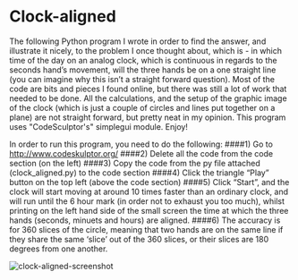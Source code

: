 # Clock-aligned
The following Python program I wrote in order to find the answer, and illustrate it nicely, to the problem I once thought about, which is - in which time of the day on an analog clock, which is continuous in regards to the seconds hand’s movement, will the three hands be on a one straight line (you can imagine why this isn’t a straight forward question).
Most of the code are bits and pieces I found online, but there was still a lot of work that needed to be done.
All the calculations, and the setup of the graphic image of the clock (which is just a couple of circles and lines put together on a plane) are not straight forward, but pretty neat in my opinion. This program uses "CodeSculptor's" simplegui module. 
Enjoy! 

In order to run this program, you need to do the following:
####1)	Go to http://www.codeskulptor.org/
####2)	Delete all the code from the code section (on the left)
####3)	Copy the code from the py file attached (clock_aligned.py) to the code section
####4)	Click the triangle “Play” button on the top left (above the code section)
####5)	Click “Start”, and the clock will start moving at around 10 times faster than an ordinary clock, and will run until the 6 hour mark (in order not to exhaust you too much), whilst printing on the left hand side of the small screen the time at which the three hands (seconds, minuets and hours) are aligned.
####6)	The accuracy is for 360 slices of the circle, meaning that two hands are on the same line if they share the same ‘slice’ out of the 360 slices, or their slices are 180 degrees from one another.  

![clock-aligned-screenshot](https://cloud.githubusercontent.com/assets/21333475/20100730/6d0ea50c-a5c7-11e6-8003-789efde9ce1d.png)
